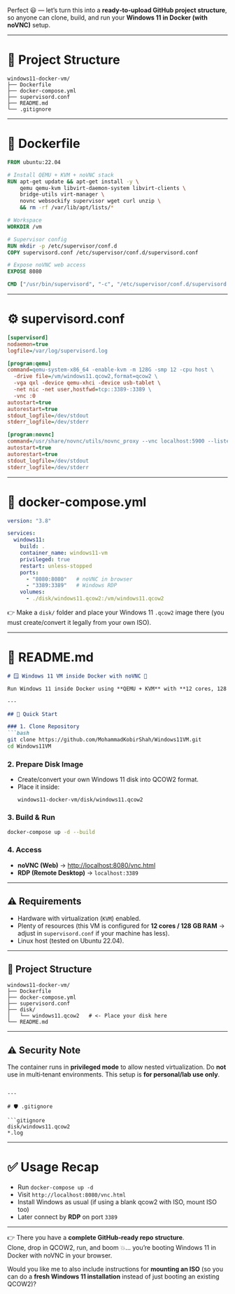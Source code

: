 Perfect 😃 — let’s turn this into a **ready‑to‑upload GitHub project structure**, so anyone can clone, build, and run your **Windows 11 in Docker (with noVNC)** setup.  

---

# 📂 Project Structure

```
windows11-docker-vm/
├── Dockerfile
├── docker-compose.yml
├── supervisord.conf
├── README.md
└── .gitignore
```

---

# 🐳 **Dockerfile**

```dockerfile
FROM ubuntu:22.04

# Install QEMU + KVM + noVNC stack
RUN apt-get update && apt-get install -y \
    qemu qemu-kvm libvirt-daemon-system libvirt-clients \
    bridge-utils virt-manager \
    novnc websockify supervisor wget curl unzip \
    && rm -rf /var/lib/apt/lists/*

# Workspace
WORKDIR /vm

# Supervisor config
RUN mkdir -p /etc/supervisor/conf.d
COPY supervisord.conf /etc/supervisor/conf.d/supervisord.conf

# Expose noVNC web access
EXPOSE 8080

CMD ["/usr/bin/supervisord", "-c", "/etc/supervisor/conf.d/supervisord.conf"]
```

---

# ⚙️ **supervisord.conf**

```ini
[supervisord]
nodaemon=true
logfile=/var/log/supervisord.log

[program:qemu]
command=qemu-system-x86_64 -enable-kvm -m 128G -smp 12 -cpu host \
  -drive file=/vm/windows11.qcow2,format=qcow2 \
  -vga qxl -device qemu-xhci -device usb-tablet \
  -net nic -net user,hostfwd=tcp::3389-:3389 \
  -vnc :0
autostart=true
autorestart=true
stdout_logfile=/dev/stdout
stderr_logfile=/dev/stderr

[program:novnc]
command=/usr/share/novnc/utils/novnc_proxy --vnc localhost:5900 --listen 8080
autostart=true
autorestart=true
stdout_logfile=/dev/stdout
stderr_logfile=/dev/stderr
```

---

# 🐙 **docker-compose.yml**

```yaml
version: "3.8"

services:
  windows11:
    build: .
    container_name: windows11-vm
    privileged: true
    restart: unless-stopped
    ports:
      - "8080:8080"   # noVNC in browser
      - "3389:3389"   # Windows RDP
    volumes:
      - ./disk/windows11.qcow2:/vm/windows11.qcow2
```

👉 Make a `disk/` folder and place your Windows 11 `.qcow2` image there (you must create/convert it legally from your own ISO).

---

# 📝 **README.md**

```markdown
# 🪟 Windows 11 VM inside Docker with noVNC 🐳

Run Windows 11 inside Docker using **QEMU + KVM** with **12 cores, 128 GB RAM**, and browser access via **noVNC**.

---

## 🚀 Quick Start

### 1. Clone Repository
```bash
git clone https://github.com/MohammadKobirShah/Windows11VM.git
cd Windows11VM
```

### 2. Prepare Disk Image
- Create/convert your own Windows 11 disk into QCOW2 format.  
- Place it inside:  
  ```
  windows11-docker-vm/disk/windows11.qcow2
  ```

### 3. Build & Run
```bash
docker-compose up -d --build
```

### 4. Access
- **noVNC (Web)** → [http://localhost:8080/vnc.html](http://localhost:8080/vnc.html)  
- **RDP (Remote Desktop)** → `localhost:3389`

---

## ⚠️ Requirements
- Hardware with virtualization (`KVM`) enabled.  
- Plenty of resources (this VM is configured for **12 cores / 128 GB RAM** → adjust in `supervisord.conf` if your machine has less).  
- Linux host (tested on Ubuntu 22.04).  

---

## 📂 Project Structure
```
windows11-docker-vm/
├── Dockerfile
├── docker-compose.yml
├── supervisord.conf
├── disk/
│   └── windows11.qcow2   # <- Place your disk here
└── README.md
```

---

## ⚠️ Security Note
The container runs in **privileged mode** to allow nested virtualization. Do **not** use in multi‑tenant environments. This setup is **for personal/lab use only**.
```

---

# 🛡️ .gitignore

```gitignore
disk/windows11.qcow2
*.log
```

---

# ✅ Usage Recap

- Run `docker-compose up -d`  
- Visit `http://localhost:8080/vnc.html`  
- Install Windows as usual (if using a blank qcow2 with ISO, mount ISO too)  
- Later connect by **RDP** on port `3389`  

---

👉 There you have a **complete GitHub‑ready repo structure**.  
Clone, drop in QCOW2, run, and boom 💥… you’re booting Windows 11 in Docker with noVNC in your browser.  

Would you like me to also include instructions for **mounting an ISO** (so you can do a **fresh Windows 11 installation** instead of just booting an existing QCOW2)?

